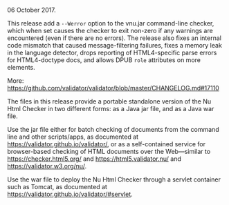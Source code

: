 
06 October 2017.

This release add a `--Werror` option to the vnu.jar command-line checker, which when set causes the checker to exit non-zero if any warnings are encountered (even if there are no errors). The release also fixes an internal code mismatch that caused message-filtering failures, fixes a memory leak in the language detector, drops reporting of HTML4-specific parse errors for HTML4-doctype docs, and allows DPUB `role` attributes on more elements.

More: https://github.com/validator/validator/blob/master/CHANGELOG.md#17110

The files in this release provide a portable standalone version of the Nu Html Checker in two different forms: as a Java jar file, and as a Java war file.

Use the jar file either for batch checking of documents from the command line and other scripts/apps, as documented at https://validator.github.io/validator/, or as a self-contained service for browser-based checking of HTML documents over the Web—similar to https://checker.html5.org/ and https://html5.validator.nu/ and https://validator.w3.org/nu/.

Use the war file to deploy the Nu Html Checker through a servlet container such as Tomcat, as documented at https://validator.github.io/validator/#servlet.

